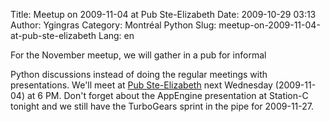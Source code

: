 Title: Meetup on 2009-11-04 at Pub Ste-Elizabeth
Date: 2009-10-29 03:13
Author: Ygingras
Category: Montréal Python
Slug: meetup-on-2009-11-04-at-pub-ste-elizabeth
Lang: en

<!--:en-->For the November meetup, we will gather in a pub for informal
Python discussions instead of doing the regular meetings with
presentations. We'll meet at [Pub Ste-Elizabeth][] next Wednesday
(2009-11-04) at 6 PM. Don't forget about the AppEngine presentation at
Station-C tonight and we still have the TurboGears sprint in the pipe
for 2009-11-27.

  [Pub Ste-Elizabeth]: http://beeradvocate.com/beer/profile/10019
